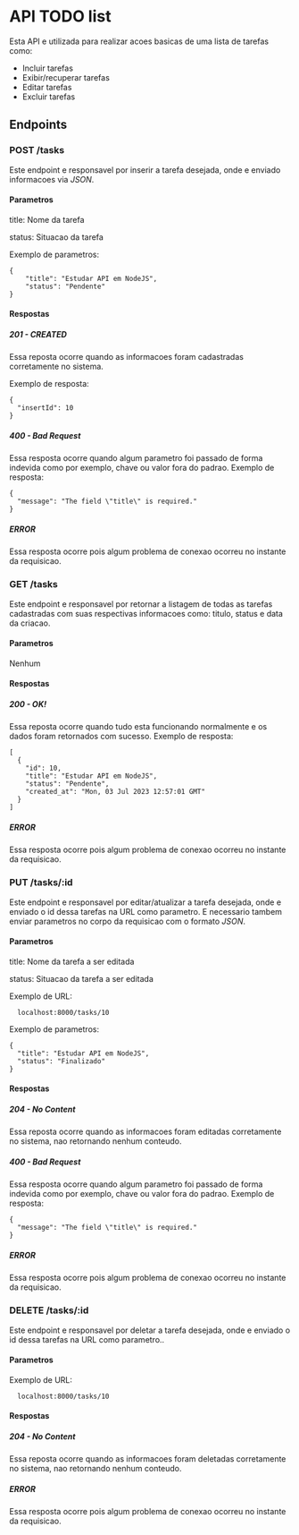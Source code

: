 # API TODO list
Esta API e utilizada para realizar acoes basicas de uma lista de tarefas como:
 * Incluir tarefas
 * Exibir/recuperar tarefas
 * Editar tarefas
 * Excluir tarefas

## Endpoints
### POST /tasks
Este endpoint e responsavel por inserir a tarefa desejada, onde e enviado informacoes via *JSON*.
#### Parametros
title: Nome da tarefa

status: Situacao da tarefa

Exemplo de parametros:
```
{
    "title": "Estudar API em NodeJS",
    "status": "Pendente"
}
```
#### Respostas
##### 201 - CREATED
Essa reposta ocorre quando as informacoes foram cadastradas corretamente no sistema.

Exemplo de resposta:
```
{
  "insertId": 10
}
```
##### 400 - Bad Request
Essa resposta ocorre quando algum parametro foi passado de forma indevida como por exemplo, chave ou valor fora do padrao.
Exemplo de resposta:
```
{
  "message": "The field \"title\" is required."
}
```
##### ERROR
Essa resposta ocorre pois algum problema de conexao ocorreu no instante da requisicao.

### GET /tasks
Este endpoint e responsavel por retornar a listagem de todas as tarefas cadastradas com suas respectivas informacoes como: titulo, status e data da criacao.
#### Parametros
Nenhum
#### Respostas
##### 200 - OK!
Essa reposta ocorre quando tudo esta funcionando normalmente e os dados foram retornados com sucesso.
Exemplo de resposta:
```
[
  {
    "id": 10,
    "title": "Estudar API em NodeJS",
    "status": "Pendente",
    "created_at": "Mon, 03 Jul 2023 12:57:01 GMT"
  }
]
```
##### ERROR
Essa resposta ocorre pois algum problema de conexao ocorreu no instante da requisicao.

### PUT /tasks/:id
Este endpoint e responsavel por editar/atualizar a tarefa desejada, onde e enviado o id dessa tarefas na URL como parametro. E necessario tambem enviar parametros no corpo da requisicao com o formato *JSON*.
#### Parametros
title: Nome da tarefa a ser editada

status: Situacao da tarefa a ser editada

Exemplo de URL:
```
  localhost:8000/tasks/10
```

Exemplo de parametros:
```
{
  "title": "Estudar API em NodeJS",
  "status": "Finalizado"
}
```

#### Respostas
##### 204 - No Content
Essa reposta ocorre quando as informacoes foram editadas corretamente no sistema, nao retornando nenhum conteudo.

##### 400 - Bad Request
Essa resposta ocorre quando algum parametro foi passado de forma indevida como por exemplo, chave ou valor fora do padrao.
Exemplo de resposta:
```
{
  "message": "The field \"title\" is required."
}
```
##### ERROR
Essa resposta ocorre pois algum problema de conexao ocorreu no instante da requisicao.

### DELETE /tasks/:id
Este endpoint e responsavel por deletar a tarefa desejada, onde e enviado o id dessa tarefas na URL como parametro..
#### Parametros
Exemplo de URL:
```
  localhost:8000/tasks/10
```

#### Respostas
##### 204 - No Content
Essa reposta ocorre quando as informacoes foram deletadas corretamente no sistema, nao retornando nenhum conteudo.

##### ERROR
Essa resposta ocorre pois algum problema de conexao ocorreu no instante da requisicao.
